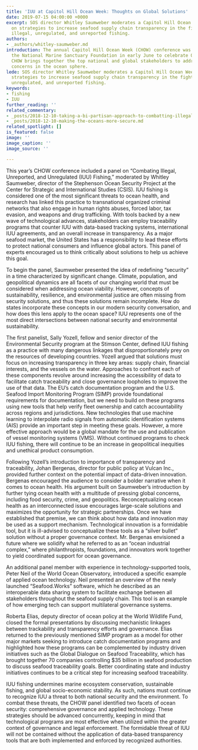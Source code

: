 ```yaml
---
title: 'IUU at Capitol Hill Ocean Week: Thoughts on Global Solutions'
date: 2019-07-15 04:00:00 +0000
excerpt: SOS director Whitley Saumweber moderates a Capitol Hill Ocean Week panel
  on strategies to increase seafood supply chain transparency in the fight against
  illegal, unregulated, and unreported fishing.
authors:
- _authors/whitley-saumweber.md
introduction: The annual Capitol Hill Ocean Week (CHOW) conference was convened by
  the National Marine Sanctuary Foundation in early June to celebrate Oceans Month.
  CHOW brings together the top national and global stakeholders to address pressing
  concerns in the ocean sphere.
lede: SOS director Whitley Saumweber moderates a Capitol Hill Ocean Week panel on
  strategies to increase seafood supply chain transparency in the fight against illegal,
  unregulated, and unreported fishing.
keywords:
- fishing
- IUU
further_reading: ''
related_commentary:
- _posts/2018-12-10-taking-a-bi-partisan-approach-to-combatting-illegal-fishing.md
- _posts/2018-12-10-making-the-oceans-more-secure.md
related_spotlight: []
is_featured: false
image: ''
image_caption: ''
image_source: ''

---
```

This year’s CHOW conference included a panel on “Combating Illegal, Unreported, and Unregulated (IUU) Fishing,” moderated by Whitley Saumweber, director of the Stephenson Ocean Security Project at the Center for Strategic and International Studies (CSIS). IUU fishing is considered one of the most significant threats to ocean health, and research has linked this practice to transnational organized criminal networks that also engage in human rights abuses, forced labor, tax evasion, and weapons and drug trafficking. With tools backed by a new wave of technological advances, stakeholders can employ traceability programs that counter IUU with data-based tracking systems, international IUU agreements, and an overall increase in transparency. As a major seafood market, the United States has a responsibility to lead these efforts to protect national consumers and influence global actors. This panel of experts encouraged us to think critically about solutions to help us achieve this goal.

To begin the panel, Saumweber presented the idea of redefining “security” in a time characterized by significant change. Climate, population, and geopolitical dynamics are all facets of our changing world that must be considered when addressing ocean viability. However, concepts of sustainability, resilience, and environmental justice are often missing from security solutions, and thus these solutions remain incomplete. How do states incorporate these concepts in our modern security conversation, and how does this lens apply to the ocean space? IUU represents one of the most direct intersections between national security and environmental sustainability.

The first panelist, Sally Yozell, fellow and senior director of the Environmental Security program at the Stimson Center, defined IUU fishing as a practice with many dangerous linkages that disproportionately prey on the resources of developing countries. Yozell argued that solutions must focus on increasing transparency in three key areas: supply chain, financial interests, and the vessels on the water. Approaches to confront each of these components revolve around increasing the accessibility of data to facilitate catch traceability and close governance loopholes to improve the use of that data. The EU’s catch documentation program and the U.S. Seafood Import Monitoring Program (SIMP) provide foundational requirements for documentation, but we need to build on these programs using new tools that help verify fleet ownership and catch accountability across regions and jurisdictions. New technologies that use machine learning to interpolate radio signals from automatic identification systems (AIS) provide an important step in meeting these goals. However, a more effective approach would be a global mandate for the use and publication of vessel monitoring systems (VMS). Without continued programs to check IUU fishing, there will continue to be an increase in geopolitical inequities and unethical product consumption.

Following Yozell’s introduction to importance of transparency and traceability, Johan Bergenas, director for public policy at Vulcan Inc., provided further context on the potential impact of data-driven innovation. Bergenas encouraged the audience to consider a bolder narrative when it comes to ocean health. His argument built on Saumweber’s introduction by further tying ocean health with a multitude of pressing global concerns, including food security, crime, and geopolitics. Reconceptualizing ocean health as an interconnected issue encourages large-scale solutions and maximizes the opportunity for strategic partnerships. Once we have established that premise, we can think about how data and innovation may be used as a support mechanism. Technological innovation is a formidable tool, but it is ill-advised to conceptualize these tools as a “silver bullet” solution without a proper governance context. Mr. Bergenas envisioned a future where we solidify what he referred to as an “ocean industrial complex,” where philanthropists, foundations, and innovators work together to yield coordinated support for ocean governance.

An additional panel member with experience in technology-supported tools, Peter Neil of the World Ocean Observatory, introduced a specific example of applied ocean technology. Neil presented an overview of the newly launched “Seafood.Works” software, which he described as an interoperable data sharing system to facilitate exchange between all stakeholders throughout the seafood supply chain. This tool is an example of how emerging tech can support multilateral governance systems.

Roberta Elias, deputy director of ocean policy at the World Wildlife Fund, closed the formal presentations by discussing mechanistic linkages between trackability and transparency efforts and governance. Elias returned to the previously mentioned SIMP program as a model for other major markets seeking to introduce catch documentation programs and highlighted how these programs can be complemented by industry driven initiatives such as the Global Dialogue on Seafood Traceability, which has brought together 70 companies controlling $35 billion in seafood production to discuss seafood traceability goals. Better coordinating state and industry initiatives continues to be a critical step for increasing seafood traceability.

IUU fishing undermines marine ecosystem conservation, sustainable fishing, and global socio-economic stability. As such, nations must continue to recognize IUU a threat to both national security and the environment. To combat these threats, the CHOW panel identified two facets of ocean security: comprehensive governance and applied technology. These strategies should be advanced concurrently, keeping in mind that technological programs are most effective when utilized within the greater context of governance and legal enforcement. The formidable threat of IUU will not be contained without the application of data-based transparency tools that are both implemented and enforced by recognized authorities.